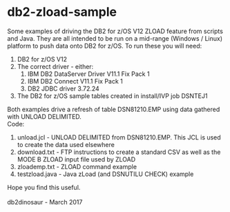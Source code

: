 # db2-zload-sample
Some examples of driving the DB2 for z/OS V12 ZLOAD feature from scripts and Java. They are all intended to be run on a mid-range (Windows / Linux) platform to push data onto DB2 for z/OS. To run these you will need:<br>
<ol>
<li> DB2 for z/OS V12
<li> The correct driver - either:
<ol><li> IBM DB2 DataServer Driver V11.1 Fix Pack 1
<li> IBM DB2 Connect V11.1 Fix Pack 1
<li> DB2 JDBC driver 3.72.24
</ol><li> The DB2 for z/OS sample tables created in install/IVP job DSNTEJ1
</ol>
Both examples drive a refresh of table DSN81210.EMP using data gathered with UNLOAD DELIMITED.
<br>
Code:
<ol>
<li> unload.jcl     - UNLOAD DELIMITED from DSN81210.EMP. This JCL is used to create the data used elsewhere
<li> download.txt   - FTP instructions to create a standard CSV as well as the MODE B ZLOAD input file used by ZLOAD
<li> zloademp.txt   - ZLOAD command example
<li> testzload.java - Java zLoad (and DSNUTILU CHECK) example
</ol>
Hope you find this useful.
<br><br>
db2dinosaur - March 2017
